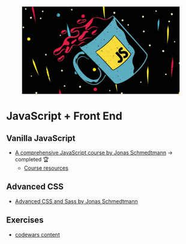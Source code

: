 <p align="center">
  <kbd>
    <img width="420" src="../assets/images/javascript.jpg">
  </kbd>
</p>

# JavaScript + Front End

## Vanilla JavaScript

- [A comprehensive JavaScript course by Jonas Schmedtmann](https://www.udemy.com/course/the-complete-javascript-course/) &rarr; completed 🏆
  - [Course resources](https://github.com/jonasschmedtmann/complete-javascript-course)

## Advanced CSS

- [Advanced CSS and Sass by Jonas Schmedtmann](https://www.udemy.com/course/advanced-css-and-sass/)

## Exercises

- [codewars content](/javascript/exercises)
